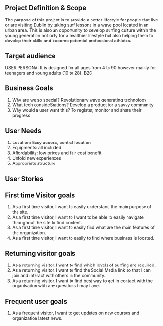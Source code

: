 ## Project Definition & Scope

The purpose of this project is to provide a better lifestyle for people that live or are visiting Dublin by taking surf lessons in a wave pool located in an urban area. This is also an opportunity to develop surfing culture within the young generation not only for a healthier lifestyle but also helping them to develop their skills and become potential professional athletes.

## Target audience

USER PERSONA: It is designed for all ages from 4 to 90 however mainly for teenagers and young adults (10 to 28). B2C

## Business Goals

1. Why are we so special?
Revolutionary wave generating technology
2. What tech consideSrations?
Develop a product for a savvy community
3. Why would a user want this?
To register, monitor and share their progress

## User Needs
1. Location: Easy access, central location
2. Equipments: all included
3. Affordability: low prices and fair cost benefit
4. Unfold new experiences
5. Appropriate structure

## User Stories

## First time Visitor goals
1. As a first time visitor, I want to easily understand the main purpose of the site. 
2. As a first time visitor, I want to I want to be able to easily navigate throughout the site to find content.
3. As a first time visitor, I want to easily find what are the main features of the organization.
4. As a first time visitor, I want to easily to find where business is located.


## Returning visitor goals
1. As a returning visitor, I want to find which levels of surfing are required.
2. As a returning visitor, I want to find the Social Media link so that I can join and interact with others in the community.
3. As a returning visitor, I want to find best way to get in contact with the organisation with any questions I may have.

## Frequent user goals
1. As a frequent visitor, I want to get updates on new courses and organization latest news.


